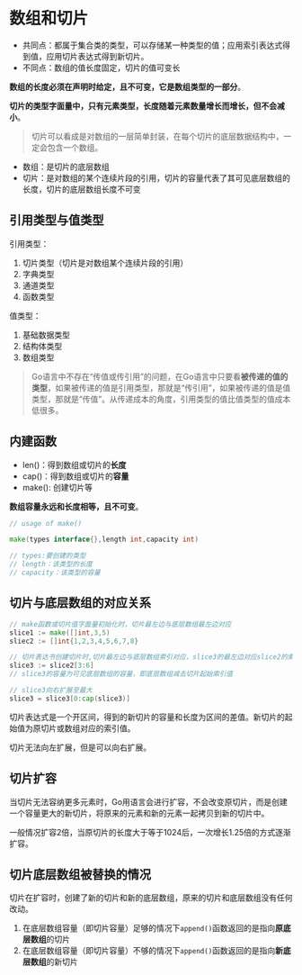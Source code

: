 # 数组和切片

- 共同点：都属于集合类的类型，可以存储某一种类型的值；应用索引表达式得到值，应用切片表达式得到新切片。
- 不同点：数组的值长度固定，切片的值可变长

**数组的长度必须在声明时给定，且不可变，它是数组类型的一部分**。

**切片的类型字面量中，只有元素类型，长度随着元素数量增长而增长，但不会减小**。

> 切片可以看成是对数组的一层简单封装，在每个切片的底层数据结构中，一定会包含一个数组。

- 数组：是切片的底层数组
- 切片：是对数组的某个连续片段的引用，切片的容量代表了其可见底层数组的长度，切片的底层数组长度不可变

## 引用类型与值类型

引用类型：

1. 切片类型（切片是对数组某个连续片段的引用）
2. 字典类型
3. 通道类型
4. 函数类型

值类型：

1. 基础数据类型
2. 结构体类型
3. 数组类型

> Go语言中不存在“传值或传引用”的问题，在Go语言中只要看**被传递的值的类型**，如果被传递的值是引用类型，那就是“传引用”，如果被传递的值是值类型，那就是“传值”。从传递成本的角度，引用类型的值比值类型的值成本低很多。

## 内建函数

- len()：得到数组或切片的**长度**
- cap()：得到数组或切片的**容量**
- make(): 创建切片等

**数组容量永远和长度相等，且不可变**。

```go
// usage of make()

make(types interface{},length int,capacity int) 

// types:要创建的类型
// length：该类型的长度
// capacity：该类型的容量

```

## 切片与底层数组的对应关系

```go
// make函数或切片值字面量初始化时，切片最左边与底层数组最左边对应
slice1 := make([]int,3,5)
sliec2 := []int{1,2,3,4,5,6,7,8}

// 切片表达书创建切片时,切片最左边与底层数组索引对应，slice3的最左边对应slice2的索引3
slice3 := slice2[3:6]
// slice3的容量为可见底层数组的容量，即底层数组减去切片起始索引值

// slice3向右扩展至最大
slice3 = slice3[0:cap(slice3)]
```

切片表达式是一个开区间，得到的新切片的容量和长度为区间的差值。新切片的起始值为原切片或数组对应的索引值。

切片无法向左扩展，但是可以向右扩展。

## 切片扩容

当切片无法容纳更多元素时，Go用语言会进行扩容，不会改变原切片，而是创建一个容量更大的新切片，将原来的元素和新的元素一起拷贝到新的切片中。

一般情况扩容2倍，当原切片的长度大于等于1024后，一次增长1.25倍的方式逐渐扩容。

## 切片底层数组被替换的情况

切片在扩容时，创建了新的切片和新的底层数组，原来的切片和底层数组没有任何改动。

1. 在底层数组容量（即切片容量）足够的情况下`append()`函数返回的是指向**原底层数组**的切片
2. 在底层数组容量（即切片容量）不够的情况下`append()`函数返回的是指向**新底层数组**的新切片